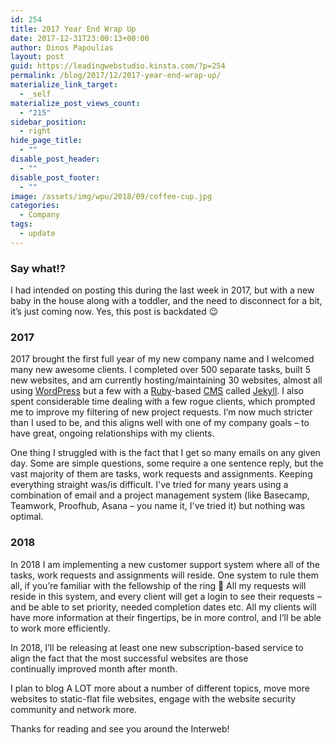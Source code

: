 ```yaml
---
id: 254
title: 2017 Year End Wrap Up
date: 2017-12-31T23:00:13+00:00
author: Dinos Papoulias
layout: post
guid: https://leadingwebstudio.kinsta.com/?p=254
permalink: /blog/2017/12/2017-year-end-wrap-up/
materialize_link_target:
  - _self
materialize_post_views_count:
  - "215"
sidebar_position:
  - right
hide_page_title:
  - ""
disable_post_header:
  - ""
disable_post_footer:
  - ""
image: /assets/img/wpu/2018/09/coffee-cup.jpg
categories:
  - Company
tags:
  - update
---
```

### Say what!?
I had intended on posting this during the last week in 2017, but with a new baby in the house along with a toddler, and the need to disconnect for a bit, it&#8217;s just coming now. Yes, this post is backdated 😉

### 2017
2017 brought the first full year of my new company name and I welcomed many new awesome clients. I completed over 500 separate tasks, built 5 new websites, and am currently hosting/maintaining 30 websites, almost all using <a href="https://wordpress.org/" target="_blank" rel="noopener">WordPress</a> but a few with a <a href="https://www.ruby-lang.org/en/" target="_blank" rel="noopener">Ruby</a>-based <a href="https://en.wikipedia.org/wiki/Content_management_system" target="_blank" rel="noopener">CMS</a> called <a href="https://jekyllrb.com/" target="_blank" rel="noopener">Jekyll</a>. I also spent considerable time dealing with a few rogue clients, which prompted me to improve my filtering of new project requests. I&#8217;m now much stricter than I used to be, and this aligns well with one of my company goals &#8211; to have great, ongoing relationships with my clients.

One thing I struggled with is the fact that I get so many emails on any given day. Some are simple questions, some require a one sentence reply, but the vast majority of them are tasks, work requests and assignments. Keeping everything straight was/is difficult. I've tried for many years using a combination of email and a project management system (like Basecamp, Teamwork, Proofhub, Asana &#8211; you name it, I've tried it) but nothing was optimal.

### 2018
In 2018 I am implementing a new customer support system where all of the tasks, work requests and assignments will reside. One system to rule them all, if you&#8217;re familiar with the fellowship of the ring 🙂 All my requests will reside in this system, and every client will get a login to see their requests &#8211; and be able to set priority, needed completion dates etc. All my clients will have more information at their fingertips, be in more control, and I&#8217;ll be able to work more efficiently.

In 2018, I&#8217;ll be releasing at least one new subscription-based service to align the fact that the most successful websites are those continually improved month after month.

I plan to blog A LOT more about a number of different topics, move more websites to static-flat file websites, engage with the website security community and network more.

Thanks for reading and see you around the Interweb!
